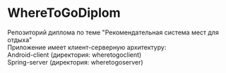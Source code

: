 # WhereToGoDiplom
Репозиторий диплома по теме "Рекомендательная система мест для отдыха"\
Приложение имеет клиент-серверную архитектуру:\
Android-client (директория: wheretogoclient)\
Spring-server (директория: wheretogoserver)

